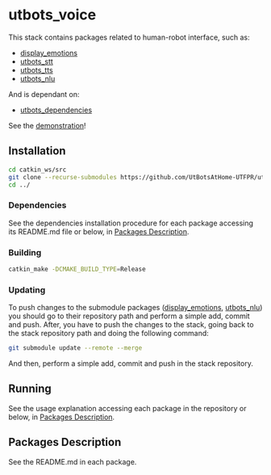 # utbots_voice

This stack contains packages related to human-robot interface, such as:

- [display_emotions](https://github.com/UtBotsAtHome-UTFPR/display_emotions/tree/574f91eab071ab4ef88e66dae85b1703996774e3)
- [utbots_stt](https://github.com/UtBotsAtHome-UTFPR/utbots_voice/blob/master/utbots_stt)
- [utbots_tts](https://github.com/UtBotsAtHome-UTFPR/utbots_voice/tree/master/utbots_tts)
- [utbots_nlu](https://github.com/UtBotsAtHome-UTFPR/utbots_nlu)

And is dependant on:

- [utbots_dependencies](https://github.com/UtBotsAtHome-UTFPR/utbots_dependencies)

See the [demonstration](https://www.youtube.com/watch?v=4TaugaMfJ-8)!

## Installation

```bash 
cd catkin_ws/src
git clone --recurse-submodules https://github.com/UtBotsAtHome-UTFPR/utbots_voice.git
cd ../
```

### Dependencies

See the dependencies installation procedure for each package accessing its README.md file or below, in [Packages Description](#packages-description).

### Building

```bash
catkin_make -DCMAKE_BUILD_TYPE=Release
```

### Updating

To push changes to the submodule packages ([display_emotions](https://github.com/UtBotsAtHome-UTFPR/display_emotions/tree/574f91eab071ab4ef88e66dae85b1703996774e3), [utbots_nlu](https://github.com/UtBotsAtHome-UTFPR/utbots_nlu)) you should go to their repository path and perform a simple add, commit and push. After, you have to push the changes to the stack, going back to the stack repository path and doing the following command:

```bash
git submodule update --remote --merge
```
And then, perform a simple add, commit and push in the stack repository.

## Running

See the usage explanation accessing each package in the repository or below, in [Packages Description](#packages-description).

## Packages Description

See the README.md in each package.
